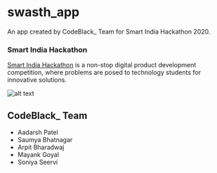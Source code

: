 # swasth_app

An app created by CodeBlack_ Team for Smart India Hackathon 2020.

### Smart India Hackathon

[Smart India Hackathon](https://www.sih.gov.in/) is a non-stop digital product development competition, where problems are posed to technology students for innovative solutions.

![alt text](https://github.com/saumyabhatnagar1/Swasth-Bharat/blob/master/swasth_app/assets/pretty%20cool.gif)

## CodeBlack_ Team
+ Aadarsh Patel
+ Saumya Bhatnagar
+ Arpit Bharadwaj
+ Mayank Goyal
+ Soniya Seervi
